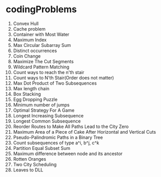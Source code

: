 # codingProblems
1. Convex Hull
2. Cache problem
3. Container with Most Water
4. Maximum Index
5. Max Circular Subarray Sum
6. Distinct occurrences
7. Coin Change
8. Maximize The Cut Segments
9. Wildcard Pattern Matching
10. Count ways to reach the n'th stair
11. Count ways to N'th Stair(Order does not matter)
12. Max Dot Product of Two Subsequences
13. Max length chain
14. Box Stacking
15. Egg Dropping Puzzle
16. Minimum number of jumps
17. Optimal Strategy For A Game
18. Longest Increasing Subsequence
19. Longest Common Subsequence
20. Reorder Routes to Make All Paths Lead to the City Zero
21. Maximum Area of a Piece of Cake After Horizontal and Vertical Cuts
22. Pseudo-Palindromic Paths in a Binary Tree
23. Count subsequences of type a^i, b^j, c^k
24. Partition Equal Subset Sum
25. Maximum difference between node and its ancestor
26. Rotten Oranges
27. Two City Scheduling
28. Leaves to DLL
